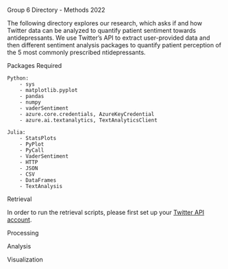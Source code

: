Group 6 Directory - Methods 2022

The following directory explores our research, which asks if and how Twitter data can be analyzed to quantify patient sentiment towards antidepressants. We use Twitter’s API to extract user-provided data and then different sentiment analysis packages to quantify patient perception of the 5 most commonly prescribed ntidepressants.

Packages Required
  
    Python:
        - sys
        - matplotlib.pyplot
        - pandas
        - numpy
        - vaderSentiment
        - azure.core.credentials, AzureKeyCredential
        - azure.ai.textanalytics, TextAnalyticsClient
        
    Julia:
        - StatsPlots
        - PyPlot
        - PyCall
        - VaderSentiment
        - HTTP
        - JSON
        - CSV
        - DataFrames
        - TextAnalysis
    

Retrieval

In order to run the retrieval scripts, please first set up your [Twitter API account](https://developer.twitter.com/en/docs/twitter-api/getting-started/getting-access-to-the-twitter-api). 

Processing

Analysis

Visualization
